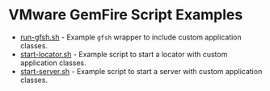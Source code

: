 <!--
  ~ Copyright 2023-2024 Broadcom. All rights reserved.
  ~ SPDX-License-Identifier: Apache-2.0
  -->

# VMware GemFire Script Examples

* [run-gfsh.sh](run-gfsh.sh) - Example `gfsh` wrapper to include custom application classes.
* [start-locator.sh](start-locator.sh) - Example script to start a locator with custom application classes.
* [start-server.sh](start-server.sh) - Example script to start a server with custom application classes.
